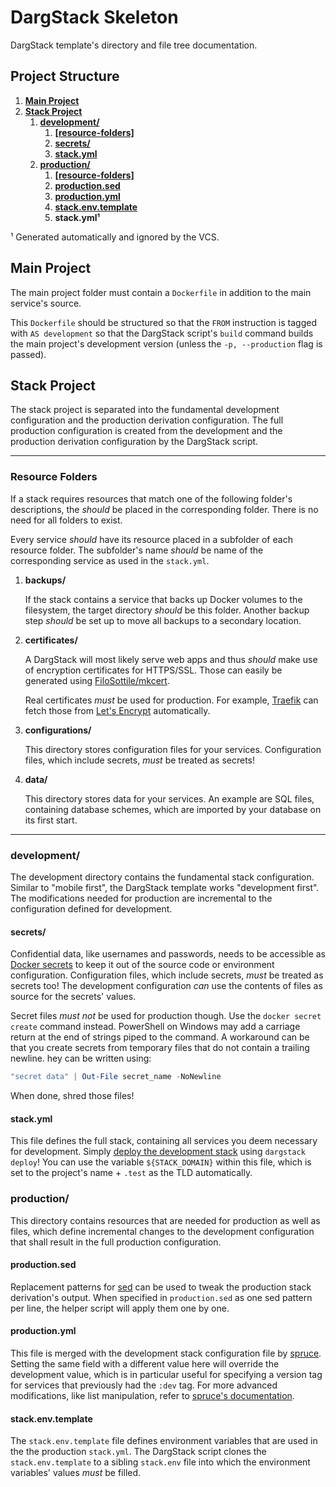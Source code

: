 # DargStack Skeleton

DargStack template's directory and file tree documentation.


## Project Structure

1. **[Main Project](#main-project)**
1. **[Stack Project](#stack-project)**
    1. **[development/](#development)**
        1. **[[resource-folders]](#resource-folders)**
        1. **[secrets/](#secrets)**
        1. **[stack.yml](#stackyml)**
    1. **[production/](#production)**
        1. **[[resource-folders]](#resource-folders)**
        1. **[production.sed](#productionsed)**
        1. **[production.yml](#productionyml)**
        1. **[stack.env.template](#stackenvtemplate)**
        1. **stack.yml¹**

¹ Generated automatically and ignored by the VCS.


## Main Project

The main project folder must contain a `Dockerfile` in addition to the main service's source.

This `Dockerfile` should be structured so that the `FROM` instruction is tagged with `AS development` so that the DargStack script's `build` command builds the main project's development version (unless the `-p, --production` flag is passed).


## Stack Project

The stack project is separated into the fundamental development configuration and the production derivation configuration.
The full production configuration is created from the development and the production derivation configuration by the DargStack script.

---

### Resource Folders

If a stack requires resources that match one of the following folder's descriptions, the *should* be placed in the corresponding folder.
There is no need for all folders to exist.

Every service *should* have its resource placed in a subfolder of each resource folder.
The subfolder's name *should* be name of the corresponding service as used in the `stack.yml`.

1. **backups/**

    If the stack contains a service that backs up Docker volumes to the filesystem, the target directory *should* be this folder.
    Another backup step *should* be set up to move all backups to a secondary location.

1. **certificates/**

    A DargStack will most likely serve web apps and thus *should* make use of encryption certificates for HTTPS/SSL.
    Those can easily be generated using [FiloSottile/mkcert](https://github.com/FiloSottile/mkcert).

    Real certificates *must* be used for production.
    For example, [Traefik](https://traefik.io/) can fetch those from [Let's Encrypt](https://letsencrypt.org/) automatically.

1. **configurations/**

    This directory stores configuration files for your services.
    Configuration files, which include secrets, *must* be treated as secrets!

1. **data/**

    This directory stores data for your services.
    An example are SQL files, containing database schemes, which are imported by your database on its first start.

---

### development/

The development directory contains the fundamental stack configuration.
Similar to "mobile first", the DargStack template works "development first".
The modifications needed for production are incremental to the configuration defined for development.


#### secrets/

Confidential data, like usernames and passwords, needs to be accessible as [Docker secrets](https://docs.docker.com/engine/swarm/secrets/) to keep it out of the source code or environment configuration.
Configuration files, which include secrets, *must* be treated as secrets too!
The development configuration *can* use the contents of files as source for the secrets' values.

Secret files *must not* be used for production though.
Use the `docker secret create` command instead.
PowerShell on Windows may add a carriage return at the end of strings piped to the command.
A workaround can be that you create secrets from temporary files that do not contain a trailing newline.
hey can be written using:

```PowerShell
"secret data" | Out-File secret_name -NoNewline
```

When done, shred those files!


#### stack.yml

This file defines the full stack, containing all services you deem necessary for development.
Simply [deploy the development stack](https://docs.docker.com/engine/reference/commandline/stack_deploy/) using `dargstack deploy`!
You can use the variable `${STACK_DOMAIN}` within this file, which is set to the project's name + `.test` as the TLD automatically.


### production/

This directory contains resources that are needed for production as well as files, which define incremental changes to the development configuration that shall result in the full production configuration.


#### production.sed

Replacement patterns for [sed](https://linux.die.net/man/1/sed) can be used to tweak the production stack derivation's output.
When specified in `production.sed` as one sed pattern per line, the helper script will apply them one by one.


#### production.yml

This file is merged with the development stack configuration file by [spruce](https://github.com/geofffranks/spruce).
Setting the same field with a different value here will override the development value, which is in particular useful for specifying a version tag for services that previously had the `:dev` tag.
For more advanced modifications, like list manipulation, refer to [spruce's documentation](https://github.com/geofffranks/spruce/tree/master/doc).


#### stack.env.template

The `stack.env.template` file defines environment variables that are used in the the production `stack.yml`.
The DargStack script clones the `stack.env.template` to a sibling `stack.env` file into which the environment variables' values *must* be filled.
